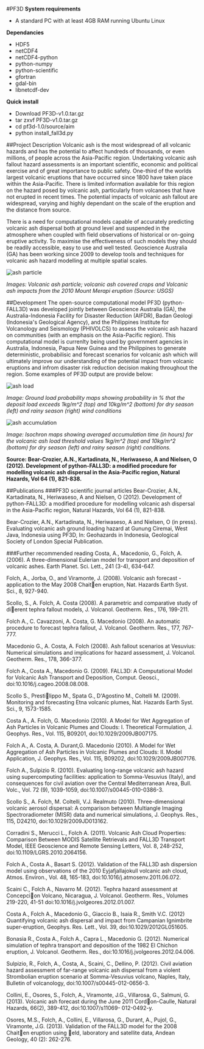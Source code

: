 #PF3D
**System requirements**
* A standard PC with at least 4GB RAM running Ubuntu Linux

**Dependancies**
* HDF5
* netCDF4
* netCDF4-python
* python-numpy
* python-scientific
* gfortran
* gdal-bin
* libnetcdf-dev

**Quick install**
* Download PF3D-v1.0.tar.gz
* tar zxvf PF3D-v1.0.tar.gz
* cd pf3d-1.0/source/aim
* python install_fall3d.py

##Project Description
Volcanic ash is the most widespread of all volcanic hazards and has the potential to affect hundreds of thousands, or even millions, of people across the Asia-Pacific region. Undertaking volcanic ash fallout hazard assessments is an important scientific, economic and political exercise and of great importance to public safety. One-third of the worlds largest volcanic eruptions that have occurred since 1800 have taken place within the Asia-Pacific. There is limited information available for this region on the hazard posed by volcanic ash, particularly from volcanoes that have not erupted in recent times. The potential impacts of volcanic ash fallout are widespread, varying and highly dependant on the scale of the eruption and the distance from source.

There is a need for computational models capable of accurately predicting volcanic ash dispersal both at ground level and suspended in the atmosphere when coupled with field observations of historical or on-going eruptive activity. To maximise the effectiveness of such models they should be readily accessible, easy to use and well tested. Geoscience Australia (GA) has been working since 2009 to develop tools and techniques for volcanic ash hazard modelling at multiple spatial scales.  

![ash particle](https://github.com/GeoscienceAustralia/PF3D/blob/master/images/ash_impacts.jpg)

*Images: Volcanic ash particle; volcanic ash covered crops and Volcanic ash impacts from the 2010 Mount Merapi eruption (Source: USGS)*

##Development 
The open-source computational model PF3D (python-FALL3D) was developed jointly between Geoscience Australia (GA), the Australia-Indonesia Facility for Disaster Reduction (AIFDR), Badan Geologi (Indonesia's Geological Agency), and the Philippines Institute for Volcanology and Seismology (PHIVOLCS) to assess the volcanic ash hazard on communities (with an emphasis on the Asia-Pacific region). This computational model is currenlty being used by government agencies in Australia, Indonesia, Papua New Guinea and the Philippines to generate deterministic, probabilisic and forecast scenarios for volcanic ash which will ultimately improve our understanding of the potential impact from volcanic eruptions and infrom disaster risk reduction decision making throughout the region. Some examples of PF3D output are provide below:

![ash load](https://github.com/GeoscienceAustralia/PF3D/blob/master/images/ash_load.jpg)

*Image: Ground load probability maps showing probability in % that the deposit load exceeds 1kg/m^2 (top) and 10kg/m^2 (bottom) for dry season (left) and rainy season (right) wind conditions* 

![ash accumulation](https://github.com/GeoscienceAustralia/PF3D/blob/master/images/ash_accumulation.jpg)

*Image: Isochron maps showing averaged accumulation time (in hours) for the volcanic ash load threshold values 1kg/m^2 (top) and 10kg/m^2 (bottom) for dry season (left) and rainy season (right) conditions.* 

**Source: Bear-Crozier, A.N., Kartadinata, N., Heriwaseso, A and Nielsen, O (2012). Development of python-FALL3D: a modified procedure for modelling volcanic ash dispersal in the Asia-Pacific region, Natural Hazards, Vol 64 (1), 821-838.** 

##Publications
###PF3D scientific journal articles
Bear-Crozier, A.N., Kartadinata, N., Heriwaseso, A and Nielsen, O (2012). Development of python-FALL3D: a modified procedure for modelling volcanic ash dispersal in the Asia-Pacific region, Natural Hazards, Vol 64 (1), 821-838.

Bear-Crozier, A.N., Kartadinata, N., Heriwaseso, A and Nielsen, O (in press). Evaluating volcanic ash ground loading hazard at Gunung Ciremai, West Java, Indonesia using PF3D, In: Geohazards in Indonesia, Geological Society of London Special Publication.

###Further recommended reading
Costa, A., Macedonio, G., Folch, A. (2006). A three-dimensional Eulerian model for transport and
deposition of volcanic ashes. Earth Planet. Sci. Lett., 241 (3-4), 634-647.

Folch, A., Jorba, O., and Viramonte, J. (2008). Volcanic ash forecast - application to the May 2008
Chaiten eruption, Nat. Hazards Earth Syst. Sci., 8, 927-940.

Scollo, S., A. Folch, A. Costa (2008). A parametric and comparative study of dierent tephra
fallout models, J. Volcanol. Geotherm. Res., 176, 199-211.

Folch A., C. Cavazzoni, A. Costa, G. Macedonio (2008). An automatic procedure to forecast tephra
fallout, J. Volcanol. Geotherm. Res., 177, 767-777.

Macedonio G., A. Costa, A. Folch (2008). Ash fallout scenarios at Vesuvius: Numerical simulations
and implications for hazard assessment, J. Volcanol. Geotherm. Res., 178, 366-377.

Folch A., Costa A., Macedonio G. (2009). FALL3D: A Computational Model for Volcanic Ash
Transport and Deposition, Comput. Geosci., doi:10.1016/j.cageo.2008.08.008.

Scollo S., Prestilippo M., Spata G., D'Agostino M., Coltelli M. (2009). Monitoring and forecasting
Etna volcanic plumes, Nat. Hazards Earth Syst. Sci., 9, 1573-1585.

Costa A., A. Folch, G. Macedonio (2010). A Model for Wet Aggregation of Ash Particles in
Volcanic Plumes and Clouds: I. Theoretical Formulation, J. Geophys. Res., Vol. 115, B09201,
doi:10.1029/2009JB007175.

Folch A., A. Costa, A. Durant,G. Macedonio (2010). A Model for Wet Aggregation of Ash Particles
in Volcanic Plumes and Clouds: II. Model Application, J. Geophys. Res., Vol. 115, B09202,
doi:10.1029/2009JB007176.

Folch A., Sulpizio R. (2010). Evaluating long-range volcanic ash hazard using supercomputing facilities:
application to Somma-Vesuvius (Italy), and consequences for civil aviation over the Central
Mediterranean Area, Bull. Volc., Vol. 72 (9), 1039-1059, doi:10.1007/s00445-010-0386-3.

Scollo S., A. Folch, M. Coltelli, V.J. Realmuto (2010). Three-dimensional volcanic aerosol dispersal:
A comparison between Multiangle Imaging Spectroradiometer (MISR) data and numerical
simulations, J. Geophys. Res., 115, D24210, doi:10.1029/2009JD013162.

Corradini S., Merucci L., Folch A. (2011). Volcanic Ash Cloud Properties: Comparison Between
MODIS Satellite Retrievals and FALL3D Transport Model, IEEE Geoscience and Remote Sensing
Letters, Vol. 8, 248-252, doi:10.1109/LGRS.2010.2064156.

Folch A., Costa A., Basart S. (2012). Validation of the FALL3D ash dispersion model using observations
of the 2010 Eyjafjallajokull volcanic ash cloud, Atmos. Environ., Vol. 48, 165-183,
doi:10.1016/j.atmosenv.2011.06.072.

Scaini C., Folch A., Navarro M. (2012). Tephra hazard assessment at Concepcion Volcano, Nicaragua,
J. Volcanol. Geotherm. Res., Volumes 219-220, 41-51 doi:10.1016/j.jvolgeores.2012.01.007.

Costa A., Folch A., Macedonio G., Giaccio B., Isaia R., Smith V.C. (2012) Quantifying volcanic
ash dispersal and impact from Campanian Ignimbrite super-eruption, Geophys. Res. Lett., Vol.
39, doi:10.1029/2012GL051605.

Bonasia R., Costa A., Folch A., Capra L., Macedonio G. (2012). Numerical simulation of tephra
transport and deposition of the 1982 El Chichon eruption, J. Volcanol. Geotherm. Res., doi:10.1016/j.jvolgeores.2012.04.006.

Sulpizio, R., Folch, A., Costa, A., Scaini, C., Dellino, P. (2012). Civil aviation hazard assessment of
far-range volcanic ash dispersal from a violent Strombolian eruption scenario at Somma-Vesuvius
volcano, Naples, Italy, Bulletin of volcanology, doi:10.1007/s00445-012-0656-3.

Collini, E., Osores, S., Folch, A., Viramonte, J.G., Villarosa, G., Salmuni, G. (2013). Volcanic ash
forecast during the June 2011 Cordon-Caulle, Natural Hazards, 66(2), 389-412, doi:10.1007/s11069-
012-0492-y.

Osores, M.S., Folch, A., Collini, E., Villarosa, G., Durant, A., Pujol, G., Viramonte, J.G. (2013).
Validation of the FALL3D model for the 2008 Chaiten eruption using eld, laboratory and satellite
data, Andean Geology, 40 (2): 262-276.
